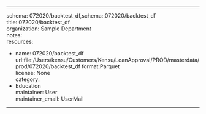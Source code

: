 


---  
schema: 072020/backtest_df,schema::072020/backtest_df  
title: 072020/backtest_df  
organization: Sample Department  
notes:   
resources:  
- name: 072020/backtest_df 
 url:file:/Users/kensu/Customers/Kensu/LoanApproval/PROD/masterdata/prod/072020/backtest_df 
 format:Parquet  
license: None  
category:
 - Education  
maintainer: User  
maintainer_email: UserMail  
---